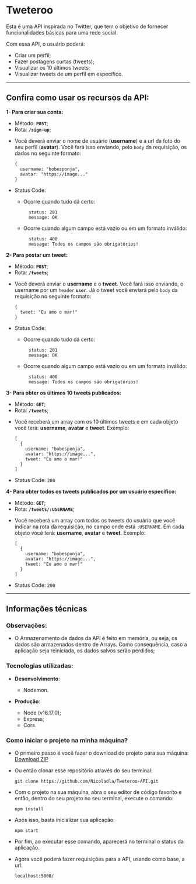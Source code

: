 # Tweteroo

Esta é uma API inspirada no Twitter, que tem o objetivo de fornecer funcionalidades básicas para uma rede social.

Com essa API, o usuário poderá:

  * Criar um perfil;
  * Fazer postagens curtas (tweets);
  * Visualizar os 10 últimos tweets;
  * Visualizar tweets de um perfil em específico.

---

## Confira como usar os recursos da API:

**1- Para criar sua conta:**

  * Método: **`POST`**;
  * Rota: **`/sign-up`**;
  
  - Você deverá enviar o nome de usuário (**username**) e a url da foto do seu perfil (**avatar**). Você fará isso enviando, pelo `body` da requisição, os dados no seguinte formato:
  
    ```
    {
      username: "bobesponja",
      avatar: "https://image..."
    } 
    ```

  * Status Code:
    * Ocorre quando tudo dá certo:
    
      ```
        status: 201 
        message: OK
      ```

    * Ocorre quando algum campo está vazio ou em um formato inválido:

      ```
        status: 400
        message: Todos os campos são obrigatórios!
      ```

**2- Para postar um tweet:**

  * Método: **`POST`**;
  * Rota: **`/tweets`**;
  
  - Você deverá enviar o **username** e o **tweet**. Você fará isso enviando, o username por um `header` **`user`**. Já o tweet você enviará pelo `body` da requisição no seguinte formato:
  
    ```
    {
      tweet: "Eu amo o mar!"
    }
    ```

  * Status Code:
    * Ocorre quando tudo dá certo:
    
      ```
        status: 201 
        message: OK
      ```

    * Ocorre quando algum campo está vazio ou em um formato inválido:

      ```
        status: 400
        message: Todos os campos são obrigatórios!
      ```

**3- Para obter os últimos 10 tweets publicados:**

  * Método: **`GET`**;
  * Rota: **`/tweets`**;

  - Você receberá um array com os 10 últimos tweets e em cada objeto você terá: **username**, **avatar** e **tweet**. Exemplo:

      ```
      [
        {
          username: "bobesponja",
          avatar: "https://image...",
          tweet: "Eu amo o mar!"
        }
      ]
    ```

  * Status Code: `200`

**4- Para obter todos os tweets publicados por um usuário específico:**

  * Método: **`GET`**;
  * Rota: **`/tweets/:USERNAME`**;

  - Você receberá um array com todos os tweets do usuário que você indicar na rota da requisição, no campo onde está `:USERNAME`. Em cada objeto você terá: **username**, **avatar** e **tweet**. Exemplo:

      ```
      [
        {
          username: "bobesponja",
          avatar: "https://image...",
          tweet: "Eu amo o mar!"
        }
      ]
    ```

  * Status Code: `200`
---

## Informações técnicas

###  Observações:

* O Armazenamento de dados da API é feito em memória, ou seja, os dados são armazenados dentro de Arrays. Como consequência, caso a aplicação seja reiniciada, os dados salvos serão perdidos;

### Tecnologias utilizadas:

- **Desenvolvimento**:
  - Nodemon.

- **Produção**:
  - Node (v16.17.0);
  - Express;
  - Cors.

### Como iniciar o projeto na minha máquina?

- O primeiro passo é você fazer o download do projeto para sua máquina: [Download ZIP](https://github.com/Nicoladla/Tweteroo-API/archive/refs/heads/main.zip)

- Ou então clonar esse repositório através do seu terminal:

  ```
  git clone https://github.com/Nicoladla/Tweteroo-API.git
  ```

- Com o projeto na sua máquina, abra o seu editor de código favorito e então, dentro do seu projeto no seu terminal, execute o comando:

  ```
  npm install
  ```

- Após isso, basta inicializar sua aplicação:

  ```
  npm start
  ```

- Por fim, ao executar esse comando, aparecerá no terminal o status da aplicação.

- Agora você poderá fazer requisições para a API, usando como base, a url:


  ```
  localhost:5000/
  ```
